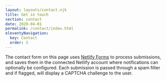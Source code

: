 ```yaml
---
layout: layouts/contact.njk
title: Get in touch
section: contact
date: 2020-04-01
permalink: /contact/index.html
eleventyNavigation:
  key: Contact
  order: 3
---
```


The contact form on this page uses
[Netlify Forms](https://www.netlify.com/docs/form-handling/) to process
submissions, and saves them in the connected Netlify account where
notifications can optionally be configured. Each submission is passed through a
spam filter and if flagged, will display a CAPTCHA challenge to the user.
